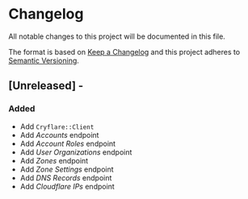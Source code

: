 # Changelog

All notable changes to this project will be documented in this file.

The format is based on [Keep a Changelog](http://keepachangelog.com/en/1.0.0/)
and this project adheres to [Semantic Versioning](http://semver.org/spec/v2.0.0.html).

## [Unreleased] - 

### Added
- Add `Cryflare::Client`
- Add *Accounts* endpoint
- Add *Account Roles* endpoint
- Add *User Organizations* endpoint
- Add *Zones* endpoint
- Add *Zone Settings* endpoint
- Add *DNS Records* endpoint
- Add *Cloudflare IPs* endpoint
